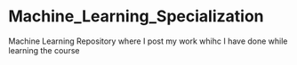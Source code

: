 # Machine_Learning_Specialization
Machine Learning Repository where I post my work whihc I have done while learning the course

